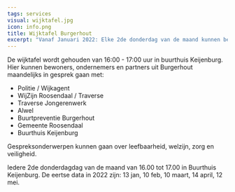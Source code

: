 ```yaml
---
tags: services
visual: wijktafel.jpg
icon: info.png
title: Wijktafel Burgerhout
excerpt: "Vanaf Januari 2022: Elke 2de donderdag van de maand kunnen bewoners, ondernemers en partners uit Burgerhout in gesprek gaan met de sociale partners uit de wijk Burgerhout."
---
```


De wijktafel wordt gehouden van 16:00 - 17:00 uur in buurthuis Keijenburg. 
Hier kunnen bewoners, ondernemers en partners uit Burgerhout maandelijks in gesprek gaan met:
- Politie / Wijkagent
- WijZijn Roosendaal / Traverse
- Traverse Jongerenwerk
- Alwel 
- Buurtpreventie Burgerhout
- Gemeente Roosendaal
- Buurthuis Keijenburg

Gespreksonderwerpen kunnen gaan over leefbaarheid, welzijn, zorg en veiligheid.

Iedere 2de donderdagdag van de maand van 16.00 tot 17.00 in Buurthuis Keijenburg.
De eertse data in 2022 zijn: 13 jan, 10 feb, 10 maart, 14 april, 12 mei.
